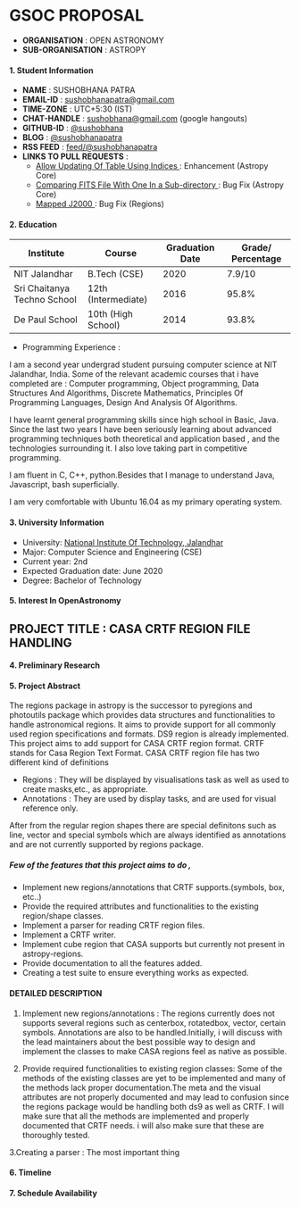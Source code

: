 # GSOC PROPOSAL

- **ORGANISATION**     : OPEN ASTRONOMY
- **SUB-ORGANISATION** : ASTROPY

#### 1.  Student Information

- **NAME** : SUSHOBHANA PATRA
- **EMAIL-ID** : sushobhanapatra@gmail.com 
- **TIME-ZONE** : UTC+5:30 (IST)
- **CHAT-HANDLE** : [sushobhana@gmail.com](https://hangouts.google.com/) (google hangouts)
- **GITHUB-ID** : [@sushobhana](https://github.com/sushobhana)
- **BLOG** : [@sushobhanapatra](https://medium.com/@sushobhanapatra)
- **RSS FEED** : [feed/@sushobhanapatra](https://medium.com/feed/@sushobhanapatra)
- **LINKS TO PULL REQUESTS** :
    - [ Allow Updating Of Table Using Indices ](https://github.com/astropy/astropy/pull/6831) : Enhancement (Astropy Core)
    - [ Comparing FITS File With One In a Sub-directory ](https://github.com/astropy/astropy/pull/7085) : Bug Fix (Astropy Core)
    - [ Mapped J2000 ](https://github.com/astropy/regions/pull/157) : Bug Fix (Regions)
    
#### 2.  Education 

| Institute                   | Course              | Graduation Date | Grade/ Percentage |
|-----------------------------|---------------------|-----------------|-------------------|
| NIT Jalandhar               | B.Tech (CSE)        | 2020            | 7.9/10            |
| Sri Chaitanya Techno School | 12th (Intermediate) | 2016            | 95.8%            |
| De Paul School              | 10th (High School)  | 2014            | 93.8%            |

    
- Programming Experience :

I am a second year undergrad student pursuing computer science at NIT Jalandhar, India. Some of the relevant academic courses
that i have completed are : Computer programming, Object programming, Data Structures And Algorithms, Discrete Mathematics, 
Principles Of Programming Languages, Design And Analysis Of Algorithms.

I have learnt general programming skills since high school in Basic, Java. Since the last two years I have been seriously learning about advanced programming techniques
both theoretical and application based , and the technologies surrounding it. I also love taking part in competitive programming.
      
I am fluent in C, C++, python.Besides that I manage to understand Java, Javascript, bash superficially.

I am very comfortable with Ubuntu 16.04 as my primary operating system.

#### 3.  University Information
	
* University: [National Institute Of Technology, Jalandhar](http://nitj.ac.in)
* Major: Computer Science and Engineering (CSE) 
* Current year: 2nd
* Expected Graduation date: June 2020
* Degree: Bachelor of Technology
        
#### 5.  Interest In OpenAstronomy

## PROJECT TITLE : CASA CRTF REGION FILE HANDLING
#### 4.  Preliminary Research

#### 5.  Project Abstract
The regions package in astropy is the successor to pyregions and photoutils package which provides data structures and functionalities to handle astronomical regions.
It aims to provide support for all commonly used region specifications and formats. DS9 region is already implemented. This project aims to add support for CASA CRTF region format. CRTF stands for Casa Region Text Format.
CASA CRTF region file has two different kind of definitions
- Regions : They will be displayed by visualisations task as well as used to create masks,etc., as appropriate.
- Annotations  : They are used by display tasks, and are used for visual reference only.

After from the regular region shapes there are special definitons such as line, vector and special symbols which are always identified as annotations and are not currently supported by regions package.

##### Few of the features that this project aims to do ,

- Implement new regions/annotations that CRTF supports.(symbols, box, etc..)
- Provide the required attributes and functionalities to the existing region/shape classes.
- Implement a parser for reading CRTF region files.
- Implement a CRTF writer.
- Implement cube region that CASA supports but currently not present in astropy-regions.
- Provide documentation to all the features added.
- Creating a test suite to ensure everything works as expected.

#### DETAILED DESCRIPTION

1. Implement new regions/annotations : The regions currently does not supports several regions such as centerbox, rotatedbox, vector, certain symbols.
Annotations are also to be handled.Initially, i will discuss with the lead maintainers about the best possible way
to design and implement the classes to make CASA regions feel as native as possible. 

2. Provide required functionalities to existing region classes: Some of the methods of the existing classes are yet to be 
implemented and many of the methods lack proper documentation.The meta and the visual attributes are not properly documented and 
may lead to confusion since the regions package would be handling both ds9 as well as CRTF. I will make sure that all the methods are implemented and
properly documented that CRTF needs. i will also make sure that these are thoroughly tested.

3.Creating a parser : The most important thing



#### 6.  Timeline
#### 7.  Schedule Availability
    
    


